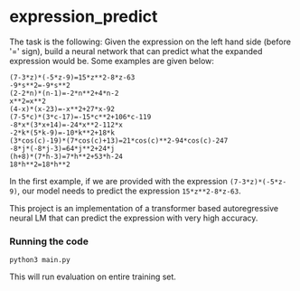 # expression_predict

The task is the following:
Given the expression on the left hand side (before '=' sign), build a neural network that can predict what the expanded expression would be. 
Some examples are given below:

```
(7-3*z)*(-5*z-9)=15*z**2-8*z-63
-9*s**2=-9*s**2
(2-2*n)*(n-1)=-2*n**2+4*n-2
x**2=x**2
(4-x)*(x-23)=-x**2+27*x-92
(7-5*c)*(3*c-17)=-15*c**2+106*c-119
-8*x*(3*x+14)=-24*x**2-112*x
-2*k*(5*k-9)=-10*k**2+18*k
(3*cos(c)-19)*(7*cos(c)+13)=21*cos(c)**2-94*cos(c)-247
-8*j*(-8*j-3)=64*j**2+24*j
(h+8)*(7*h-3)=7*h**2+53*h-24
18*h**2=18*h**2
```
In the first example, if we are provided with the expression `(7-3*z)*(-5*z-9)`, our model needs to predict the expression `15*z**2-8*z-63`. 

This project is an implementation of a transformer based autoregressive neural LM that can predict the expression with very high accuracy.


### Running the code
```
python3 main.py
```

This will run evaluation on entire training set.
